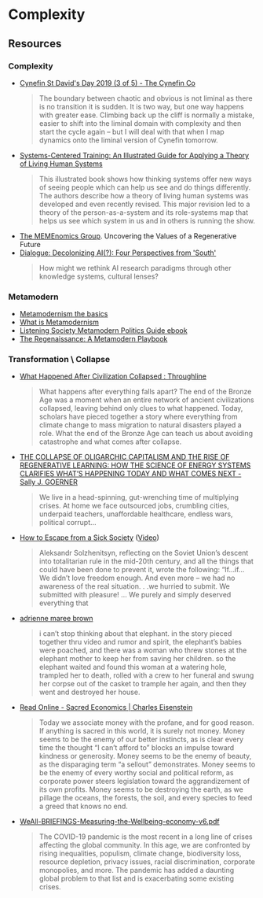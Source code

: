 # Complexity

## Resources
### Complexity
- [Cynefin St David's Day 2019 (3 of 5) - The Cynefin Co](https://www.cognitive-edge.com/cynefin-st-davids-day-2019-3-of-5) 
  > The boundary between chaotic and obvious is not liminal as there is no transition it is sudden.  It is two way, but one way happens with greater ease.  Climbing back up the cliff is normally a mistake, easier to shift into the liminal domain with complexity and then start the cycle again – but I will deal with that when I map dynamics onto the liminal version of Cynefin tomorrow.
- [Systems-Centered Training: An Illustrated Guide for Applying a Theory of Living Human Systems](https://www.goodreads.com/book/show/56489280-systems-centered-training) 
  > This illustrated book shows how thinking systems offer new ways of seeing people which can help us see and do things differently. The authors describe how a theory of living human systems was developed and even recently revised. This major revision led to a theory of the person-as-a-system and its role-systems map that helps us see which system in us and in others is running the show.
- [The MEMEnomics Group](http://www.memenomics.com/). Uncovering the Values of a Regenerative Future
- [Dialogue: Decolonizing AI(?): Four Perspectives from 'South'](https://www.eventbrite.com/e/dialogue-decolonizing-ai-four-perspectives-from-south-tickets-183765095347)
  > How might we rethink AI research paradigms through other knowledge systems, cultural lenses?


### Metamodern

- [Metamodernism the basics](https://web.archive.org/web/20201002032519/https://www.huffpost.com/entry/metamodernism-the-basics_b_5973184)
- [What is Metamodernism](https://web.archive.org/web/20210115234014/https://www.huffpost.com/entry/what-is-metamodernism_b_586e7075e4b0a5e600a788cd)
- [Listening Society Metamodern Politics Guide ebook](https://www.amazon.com/Listening-Society-Metamodern-Politics-Guides-ebook/dp/B074MKQ4LR/)
- [The Regenaissance: A Metamodern Playbook](https://docs.google.com/document/d/1toqpJ8IcOnc-TeP_-AnGNEKz5jTIZk6OeWj2XD1REuE/edit)

### Transformation \ Collapse
- [What Happened After Civilization Collapsed : Throughline](https://www.npr.org/2021/01/11/955735429/what-happened-after-civilization-collapsed) 
  > What happens after everything falls apart? The end of the Bronze Age was a moment when an entire network of ancient civilizations collapsed, leaving behind only clues to what happened. Today, scholars have pieced together a story where everything from climate change to mass migration to natural disasters played a role. What the end of the Bronze Age can teach us about avoiding catastrophe and what comes after collapse.
- [THE COLLAPSE OF OLIGARCHIC CAPITALISM AND THE RISE OF REGENERATIVE LEARNING: HOW THE SCIENCE OF ENERGY SYSTEMS CLARIFIES WHAT’S HAPPENING TODAY AND WHAT COMES NEXT - Sally J. GOERNER](https://bsahely.com/2020/03/05/the-collapse-of-oligarchic-capitalism-and-the-rise-of-regenerative-learning-how-the-science-of-energy-systems-clarifies-whats-happening-today-and-what-comes-next-sally-j-goerner) 
  > We live in a head-spinning, gut-wrenching time of multiplying crises. At home we face outsourced jobs, crumbling cities, underpaid teachers, unaffordable healthcare, endless wars, political corrupt…
- [How to Escape from a Sick Society](https://academyofideas.com/2021/09/how-to-escape-from) ([Video](https://www.youtube.com/watch?v=JeliRVZ4V00)) 
  > Aleksandr Solzhenitsyn, reflecting on the Soviet Union’s descent into totalitarian rule in the mid-20th century, and all the things that could have been done to prevent it, wrote the following: “If…if… We didn’t love freedom enough. And even more – we had no awareness of the real situation. . .we hurried to submit. We submitted with pleasure! … We purely and simply deserved everything that
- [adrienne maree brown](https://adriennemareebrown.net)
  > i can’t stop thinking about that elephant. in the story pieced together thru video and rumor and spirit, the elephant’s babies were poached, and there was a woman who threw stones at the elephant mother to keep her from saving her children. so the elephant waited and found this woman at a watering hole, trampled her to death, rolled with a crew to her funeral and swung her corpse out of the casket to trample her again, and then they went and destroyed her house.
- [Read Online - Sacred Economics | Charles Eisenstein](https://sacred-economics.com/read-online)
  > Today we associate money with the profane, and for good reason. If anything is sacred in this world, it is surely not money. Money seems to be the enemy of our better instincts, as is clear every time the thought “I can’t afford to” blocks an impulse toward kindness or generosity. Money seems to be the enemy of beauty, as the disparaging term “a sellout” demonstrates. Money seems to be the enemy of every worthy social and political reform, as corporate power steers legislation toward the aggrandizement of its own profits. Money seems to be destroying the earth, as we pillage the oceans, the forests, the soil, and every species to feed a greed that knows no end.
- [WeAll-BRIEFINGS-Measuring-the-Wellbeing-economy-v6.pdf](https://drive.google.com/file/d/1seTK4FrpqRSl5E2c6kPZg9OgUqBnImqF/view?usp=drivesdk)
  > The COVID-19 pandemic is the most recent in a long line of crises affecting the global community. In this age, we are confronted by rising inequalities, populism, climate change, biodiversity loss, resource depletion, privacy issues, racial discrimination, corporate monopolies, and more. The pandemic has added a daunting global problem to that list and is exacerbating some existing crises. 


